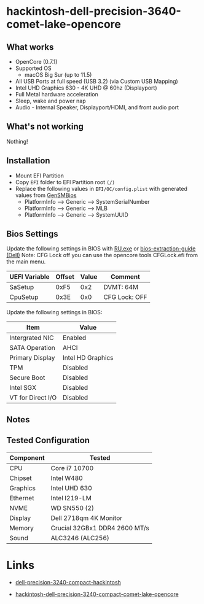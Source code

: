 # hackintosh-dell-precision-3640-comet-lake-opencore

## What works

* OpenCore (0.7.1)
* Supported OS
    * macOS Big Sur (up to 11.5)
* All USB Ports at full speed (USB 3.2) (via Custom USB Mapping)
* Intel UHD Graphics 630 - 4K UHD @ 60hz (Displayport)
* Full Metal hardware acceleration
* Sleep, wake and power nap
* Audio - Internal Speaker, Displayport/HDMI, and front audio port

## What's not working

Nothing!

## Installation

* Mount EFI Partition
* Copy `EFI` folder to EFI Partition root `(/)`
* Replace the following values in `EFI/OC/config.plist` with generated values from [GenSMBios](https://github.com/corpnewt/GenSMBIOS)
    * PlatformInfo --> Generic --> SystemSerialNumber
    * PlatformInfo --> Generic --> MLB
    * PlatformInfo --> Generic --> SystemUUID

## Bios Settings

Update the following settings in BIOS with [RU.exe](http://ruexe.blogspot.com/) or [bios-extraction-guide (Dell)](https://github.com/dreamwhite/bios-extraction-guide/tree/master/Dell)
Note: CFG Lock off you can use the opencore tools CFGLock.efi from the main menu.

| UEFI Variable | Offset | Value | Comment       |
| ------------- | ------ | ----- | ------------- |
| SaSetup       | 0xF5   | 0x2   | DVMT: 64M     |
| CpuSetup      | 0x3E   | 0x0   | CFG Lock: OFF |


Update the following settings in BIOS:

| Item              | Value             |
| ----------------- | ----------------- |
| Intergrated NIC   | Enabled           |
| SATA Operation    | AHCI              |
| Primary Display   | Intel HD Graphics |
| TPM               | Disabled          |
| Secure Boot       | Disabled          |
| Intel SGX         | Disabled          |
| VT for Direct I/O | Disabled          |


## Notes


## Tested Configuration

| Component | Tested                             |
| --------- | ---------------------------------- |
| CPU       | Core i7 10700                      |
| Chipset   | Intel W480                         |
| Graphics  | Intel UHD 630                      |
| Ethernet  | Intel I219-LM                      |
| NVME      | WD SN550 (2)                       |
| Display   | Dell 2718qm 4K Monitor             |
| Memory    | Crucial 32GBx1 DDR4 2600 MT/s      |
| Sound     | ALC3246 (ALC256)                   |



# Links
* [dell-precision-3240-compact-hackintosh](https://github.com/billzhong/dell-precision-3240-compact-hackintosh/)

* [hackintosh-dell-precision-3240-compact-comet-lake-opencore](https://github.com/weblogix/hackintosh-dell-precision-3240-compact-comet-lake-opencore)

